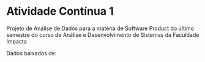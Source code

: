 # Atividade Contínua 1

Projeto de Análise de Dados para a matéria de Software Product do último semestre do curso de Análise e Desenvolvimento de Sistemas da Faculdade Impacta

Dados baixados de: 
